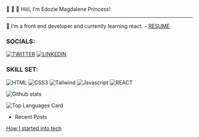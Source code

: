  👋  👋  👋 Hiiii, I’m Edozie Magdalene Princess!
- ----------------------------------------------------------------------------------------------------------------------------------------------------------------------------
🌱 I’m a front end developer and currently learning react. - [RESUME](https://docs.google.com/document/d/1bFAXAfhWz_7MlBf9AKP8ZaXBuplmfIl0/edit?usp=sharing&ouid=114291000449089688403&rtpof=true&sd=true)


### SOCIALS:
[![TWITTER](https://img.shields.io/badge/Twitter-1DA1F2?style=for-the-badge&logo=twitter&logoColor=white)](https://twitter.com/PrincessMaggy7)
[![LINKEDIN](https://img.shields.io/badge/LinkedIn-0077B5?style=for-the-badge&logo=linkedin&logoColor=white)](https://www.linkedin.com/in/edozie-magdalene-032909166)



### SKILL SET:
![HTML](https://img.shields.io/badge/HTML-239120?style=for-the-badge&logo=html5&logoColor=white!)
![CSS3](https://img.shields.io/badge/CSS-239120?&style=for-the-badge&logo=css3&logoColor=white)
![Tailwind](https://img.shields.io/badge/Tailwind-20232A?style=for-the-badge&logo=tailwindcss&logoColor=51DAFC)
![Javascript](https://img.shields.io/badge/JavaScript-F7DF1E?style=for-the-badge&logo=javascript&logoColor=black)
![REACT](https://img.shields.io/badge/React-20232A?style=for-the-badge&logo=react&logoColor=61DAFB)



![Github stats](https://github-readme-stats.vercel.app/api?username=princessmaggy&show_icons=true&count_private=true)

![Top Languages Card](https://github-readme-stats.vercel.app/api/top-langs/?username=princessmaggy&layout=compact)

- Recent Posts

[How I started into tech](https://maggy.hashnode.dev/how-i-started-out-into-tech)
<!---
PrincessMaggy/PrincessMaggy is a ✨ special ✨ repository because its `README.md` (this file) appears on your GitHub profile.
You can click the Preview link to take a look at your changes.
--->

